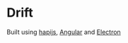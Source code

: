 # Drift

Built using [hapijs](https://hapijs.com), [Angular](https://angular.io) and [Electron](https://electron.atom.io)
